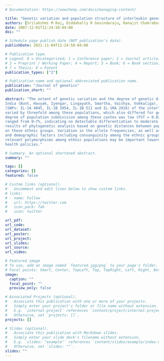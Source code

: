 ```yaml
---
# Documentation: https://wowchemy.com/docs/managing-content/

title: "Genetic variation and population structure of interleukin genes among seven ethnic populations from Karnataka, India"
authors: [Srilakshmi M Raj, Diddahally R Govindaraju, Ranajit Chakraborty]
date: 2007-12-01T12:24:58-04:00
doi: ""

# Schedule page publish date (NOT publication's date).
publishDate: 2021-11-04T12:24:58-04:00

# Publication type.
# Legend: 0 = Uncategorized; 1 = Conference paper; 2 = Journal article;
# 3 = Preprint / Working Paper; 4 = Report; 5 = Book; 6 = Book section;
# 7 = Thesis; 8 = Patent
publication_types: ["2"]

# Publication name and optional abbreviated publication name.
publication: "Journal of genetics"
publication_short: ""

abstract: "The extent of genetic variation and the degree of genetic differentiation among seven ethnic populations from Karnataka,
India (Bunt, Havyak, Iyengar, Lingayath, Smartha, Vaishya, Vokkaliga), was investigated using four single nucleotide polymorphisms
(SNPs: IL-1A 4845, IL-1B 3954, IL-1B 511 and IL-1RA 2018) of the interleukin gene cluster. Allele frequencies
varied by threefold among these populations, which also differed for gene diversity and heterozygosity levels. The average
degree of population subdivision among these castes was low (FST = 0.02). However, pair-wise interpopulation differentiation
ranged from 0–7%, indicating no detectable differentiation to moderate differentiation between specific populations. The
results of phylogenetic analysis based on genetic distances between populations agreed with known social and cultural data
on these ethnic groups. Variation in the allele frequencies, as well as differentiation, may be attributed to differential selection
and demographic factors including consanguinity among the ethnic groups. Information on the distribution of functionally
relevant polymorphisms among ethnic populations may be important towards developing community medicine and public
health policies."

# Summary. An optional shortened abstract.
summary: ""

tags: []
categories: []
featured: false

# Custom links (optional).
#   Uncomment and edit lines below to show custom links.
# links:
# - name: Follow
#   url: https://twitter.com
#   icon_pack: fab
#   icon: twitter

url_pdf:
url_code:
url_dataset:
url_poster:
url_project:
url_slides:
url_source:
url_video:

# Featured image
# To use, add an image named `featured.jpg/png` to your page's folder. 
# Focal points: Smart, Center, TopLeft, Top, TopRight, Left, Right, BottomLeft, Bottom, BottomRight.
image:
  caption: ""
  focal_point: ""
  preview_only: false

# Associated Projects (optional).
#   Associate this publication with one or more of your projects.
#   Simply enter your project's folder or file name without extension.
#   E.g. `internal-project` references `content/project/internal-project/index.md`.
#   Otherwise, set `projects: []`.
projects: []

# Slides (optional).
#   Associate this publication with Markdown slides.
#   Simply enter your slide deck's filename without extension.
#   E.g. `slides: "example"` references `content/slides/example/index.md`.
#   Otherwise, set `slides: ""`.
slides: ""
---
```

